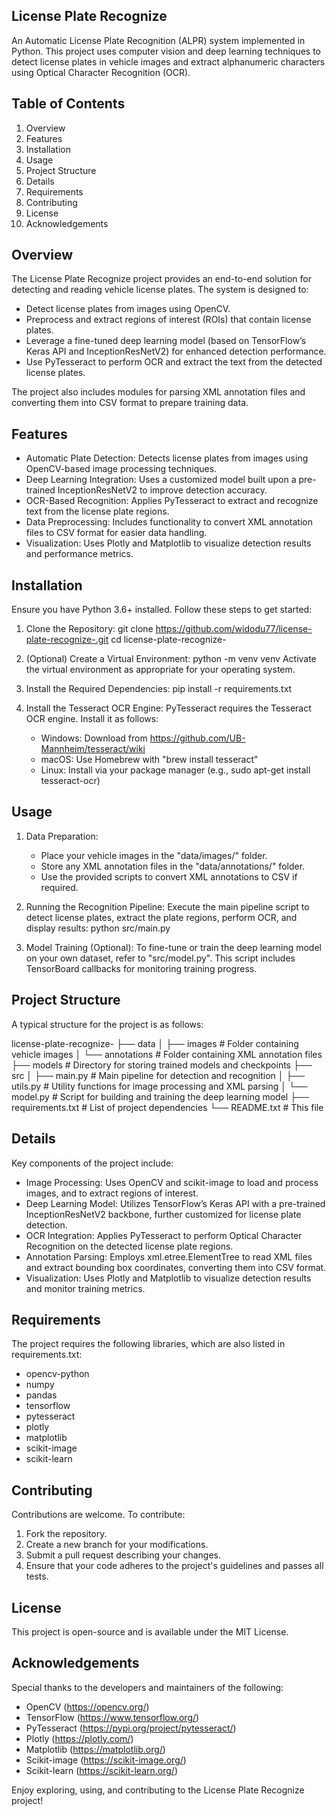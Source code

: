 License Plate Recognize
-----------------------
An Automatic License Plate Recognition (ALPR) system implemented in Python. This project uses computer vision and deep learning techniques to detect license plates in vehicle images and extract alphanumeric characters using Optical Character Recognition (OCR).

Table of Contents
-----------------
1. Overview
2. Features
3. Installation
4. Usage
5. Project Structure
6. Details
7. Requirements
8. Contributing
9. License
10. Acknowledgements

Overview
--------
The License Plate Recognize project provides an end-to-end solution for detecting and reading vehicle license plates. The system is designed to:
- Detect license plates from images using OpenCV.
- Preprocess and extract regions of interest (ROIs) that contain license plates.
- Leverage a fine-tuned deep learning model (based on TensorFlow’s Keras API and InceptionResNetV2) for enhanced detection performance.
- Use PyTesseract to perform OCR and extract the text from the detected license plates.

The project also includes modules for parsing XML annotation files and converting them into CSV format to prepare training data.

Features
--------
- Automatic Plate Detection: Detects license plates from images using OpenCV-based image processing techniques.
- Deep Learning Integration: Uses a customized model built upon a pre-trained InceptionResNetV2 to improve detection accuracy.
- OCR-Based Recognition: Applies PyTesseract to extract and recognize text from the license plate regions.
- Data Preprocessing: Includes functionality to convert XML annotation files to CSV format for easier data handling.
- Visualization: Uses Plotly and Matplotlib to visualize detection results and performance metrics.

Installation
------------
Ensure you have Python 3.6+ installed. Follow these steps to get started:

1. Clone the Repository:
   git clone https://github.com/widodu77/license-plate-recognize-.git
   cd license-plate-recognize-

2. (Optional) Create a Virtual Environment:
   python -m venv venv
   Activate the virtual environment as appropriate for your operating system.

3. Install the Required Dependencies:
   pip install -r requirements.txt

4. Install the Tesseract OCR Engine:
   PyTesseract requires the Tesseract OCR engine. Install it as follows:
   - Windows: Download from https://github.com/UB-Mannheim/tesseract/wiki
   - macOS: Use Homebrew with "brew install tesseract"
   - Linux: Install via your package manager (e.g., sudo apt-get install tesseract-ocr)

Usage
-----
1. Data Preparation:
   - Place your vehicle images in the "data/images/" folder.
   - Store any XML annotation files in the "data/annotations/" folder.
   - Use the provided scripts to convert XML annotations to CSV if required.

2. Running the Recognition Pipeline:
   Execute the main pipeline script to detect license plates, extract the plate regions, perform OCR, and display results:
   python src/main.py

3. Model Training (Optional):
   To fine-tune or train the deep learning model on your own dataset, refer to "src/model.py". This script includes TensorBoard callbacks for monitoring training progress.

Project Structure
-----------------
A typical structure for the project is as follows:

license-plate-recognize-
├── data
│   ├── images         # Folder containing vehicle images
│   └── annotations    # Folder containing XML annotation files
├── models             # Directory for storing trained models and checkpoints
├── src
│   ├── main.py        # Main pipeline for detection and recognition
│   ├── utils.py       # Utility functions for image processing and XML parsing
│   └── model.py       # Script for building and training the deep learning model
├── requirements.txt   # List of project dependencies
└── README.txt         # This file 

Details
-------
Key components of the project include:

- Image Processing: Uses OpenCV and scikit-image to load and process images, and to extract regions of interest.
- Deep Learning Model: Utilizes TensorFlow’s Keras API with a pre-trained InceptionResNetV2 backbone, further customized for license plate detection.
- OCR Integration: Applies PyTesseract to perform Optical Character Recognition on the detected license plate regions.
- Annotation Parsing: Employs xml.etree.ElementTree to read XML files and extract bounding box coordinates, converting them into CSV format.
- Visualization: Uses Plotly and Matplotlib to visualize detection results and monitor training metrics.

Requirements
------------
The project requires the following libraries, which are also listed in requirements.txt:
- opencv-python
- numpy
- pandas
- tensorflow
- pytesseract
- plotly
- matplotlib
- scikit-image
- scikit-learn

Contributing
------------
Contributions are welcome. To contribute:
1. Fork the repository.
2. Create a new branch for your modifications.
3. Submit a pull request describing your changes.
4. Ensure that your code adheres to the project's guidelines and passes all tests.

License
-------
This project is open-source and is available under the MIT License.

Acknowledgements
----------------
Special thanks to the developers and maintainers of the following:
- OpenCV (https://opencv.org/)
- TensorFlow (https://www.tensorflow.org/)
- PyTesseract (https://pypi.org/project/pytesseract/)
- Plotly (https://plotly.com/)
- Matplotlib (https://matplotlib.org/)
- Scikit-image (https://scikit-image.org/)
- Scikit-learn (https://scikit-learn.org/)

Enjoy exploring, using, and contributing to the License Plate Recognize project!
